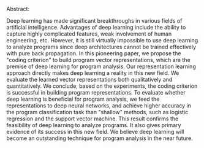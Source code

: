 Abstract:

Deep learning has made significant breakthroughs in various fields of artificial intelligence. Advantages of deep learning include the ability to capture highly complicated features, weak involvement of human engineering, etc. However, it is still virtually impossible to use deep learning to analyze programs since deep architectures cannot be trained effectively with pure back propagation. In this pioneering paper, we propose the "coding criterion" to build program vector representations, which are the premise of deep learning for program analysis. Our representation learning approach directly makes deep learning a reality in this new field. We evaluate the learned vector representations both qualitatively and quantitatively. We conclude, based on the experiments, the coding criterion is successful in building program representations. To evaluate whether deep learning is beneficial for program analysis, we feed the representations to deep neural networks, and achieve higher accuracy in the program classification task than "shallow" methods, such as logistic regression and the support vector machine. This result confirms the feasibility of deep learning to analyze programs. It also gives primary evidence of its success in this new field. We believe deep learning will become an outstanding technique for program analysis in the near future.
